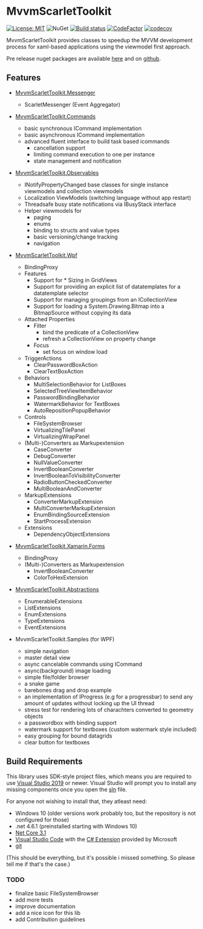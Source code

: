 # MvvmScarletToolkit

[![License: MIT](https://img.shields.io/badge/License-MIT-blue.svg)](https://github.com/Insire/Maple/blob/master/license.md)
![NuGet](https://img.shields.io/nuget/v/:MvvmScarletToolkit.svg)
[![Build status](https://dev.azure.com/SoftThorn/MvvmScarletToolkit/_apis/build/status/MvvmScarletToolkit-CD)](https://dev.azure.com/SoftThorn/MvvmScarletToolkit/_build/latest?definitionId=1)
[![CodeFactor](https://www.codefactor.io/repository/github/insire/mvvmscarlettoolkit/badge)](https://www.codefactor.io/repository/github/insire/mvvmscarlettoolkit)
[![codecov](https://codecov.io/gh/Insire/MvvmScarletToolkit/branch/master/graph/badge.svg)](https://codecov.io/gh/Insire/MvvmScarletToolkit)

MvvmScarletToolkit provides classes to speedup the MVVM development process for xaml-based applications using the viewmodel first approach.

Pre release nuget packages are available [here](https://pkgs.dev.azure.com/SoftThorn/_packaging/SoftThorn/nuget/v3/index.json) and on [github](https://github.com/Insire/MvvmScarletToolkit/packages).

## Features

- [MvvmScarletToolkit.Messenger](src/MvvmScarletToolkit.Messenger/readme.md)

  - ScarletMessenger (Event Aggregator)

- [MvvmScarletToolkit.Commands](src/MvvmScarletToolkit.Commands/readme.md)

  - basic synchronous ICommand implementation
  - basic asynchronous ICommand implementation
  - advanced fluent interface to build task based icommands
    - cancellation support
    - limiting command execution to one per instance
    - state management and notification

- [MvvmScarletToolkit.Observables](src/MvvmScarletToolkit.Observables/readme.md)

  - INotifyPropertyChanged base classes for single instance viewmodels and collection viewmodels
  - Localization ViewModels (switching language without app restart)
  - Threadsafe busy state notifications via IBusyStack interface
  - Helper viewmodels for
    - paging
    - enums
    - binding to structs and value types
    - basic versioning/change tracking
    - navigation

- [MvvmScarletToolkit.Wpf](src/MvvmScarletToolkit.Wpf/readme.md)

  - BindingProxy
  - Features
    - Support for * Sizing in GridViews
    - Support for providing an explicit list of datatemplates for a datatemplate selector
    - Support for managing groupings from an ICollectionView
    - Support for loading a System.Drawing.Bitmap into a BitmapSource without copying its data
  - Attached Properties
    - Filter
      - bind the predicate of a CollectionView
      - refresh a CollectionView on property change
    - Focus
      - set focus on window load
  - TriggerActions
    - ClearPasswordBoxAction
    - ClearTextBoxAction
  - Behaviors
    - MultiSelectionBehavior for ListBoxes
    - SelectedTreeViewItemBehavior
    - PasswordBindingBehavior
    - WatermarkBehavior for TextBoxes
    - AutoRepositionPopupBehavior
  - Controls
    - FileSystemBrowser
    - VirtualizingTilePanel
    - VirtualizingWrapPanel
  - (Multi-)Converters as Markupextension
    - CaseConverter
    - DebugConverter
    - NullValueConverter
    - InvertBooleanConverter
    - InvertBooleanToVisibilityConverter
    - RadioButtonCheckedConverter
    - MultiBooleanAndConverter
  - MarkupExtensions
    - ConverterMarkupExtension
    - MultiConverterMarkupExtension
    - EnumBindingSourceExtension
    - StartProcessExtension
  - Extensions
    - DependencyObjectExtensions

- [MvvmScarletToolkit.Xamarin.Forms](src/MvvmScarletToolkit.Xamarin.Forms/readme.md)

  - BindingProxy
  - (Multi-)Converters as Markupextension
    - InvertBooleanConverter
    - ColorToHexExtension

- [MvvmScarletToolkit.Abstractions](src/MvvmScarletToolkit.Abstractions/readme.md)

  - EnumerableExtensions
  - ListExtensions
  - EnumExtensions
  - TypeExtensions
  - EventExtensions

- MvvmScarletToolkit.Samples (for WPF)

  - simple navigation
  - master detail view
  - async cancelable commands using ICommand
  - async(background) image loading
  - simple file/folder browser
  - a snake game
  - barebones drag and drop example
  - an implementation of IProgress (e.g for a progressbar) to send any amount of updates without locking   up the UI thread
  - stress test for rendering lots of charachters converted to geometry objects
  - a passwordbox with binding support
  - watermark support for textboxes (custom watermark style included)
  - easy grouping for bound datagrids
  - clear button for textboxes

## Build Requirements

This library uses SDK-style project files, which means you are required to use [Visual Studio 2019](https://visualstudio.microsoft.com/vs/community/) or newer. Visual Studio will prompt you to install any missing components once you open the [sln](./MvvmScarletToolkit.sln) file.

For anyone not wishing to install that, they atleast need:

- Windows 10 (older versions work probably too, but the repository is not configured for those)
- .net 4.6.1 (preinstalled starting with Windows 10)
- [Net Core 3.1](https://dotnet.microsoft.com/download/dotnet-core/3.1)
- [Visual Studio Code](https://code.visualstudio.com/) with the [C# Extension](https://github.com/OmniSharp/omnisharp-vscode) provided by Microsoft
- [git](https://git-scm.com/)

(This should be everything, but it's possible i missed something. So please tell me if that's the case.)

### TODO

- finalize basic FileSystemBrowser
- add more tests
- improve documentation
- add a nice icon for this lib
- add Contribution guidelines
